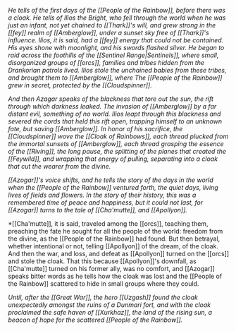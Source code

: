 *He tells of the first days of the [[People of the Rainbow]], before there was a cloak. He tells of Ilios the Bright, who fell through the world when he was just an infant, not yet chained to [[Thark]]'s will, and grew strong in the [[fey]] realm of [[Amberglow]], under a sunset sky free of [[Thark]]'s influence. Ilios, it is said, had a [[fey]] energy that could not be contained. His eyes shone with moonlight, and his swords flashed silver. He began to raid across the foothills of the [[Sentinel Range|Sentinels]], where small, disorganized groups of [[orcs]], families and tribes hidden from the Drankorian patrols lived. Ilios stole the unchained babies from these tribes, and brought them to [[Amberglow]], where The [[People of the Rainbow]] grew in secret, protected by the [[Cloudspinner]].* 

*And then Azagar speaks of the blackness that tore out the sun, the rift through which darkness leaked. The invasion of [[Amberglow]] by a far distant evil, something of no world. Ilios leapt through this blackness and severed the cords that held this rift open, trapping himself to an unknown fate, but saving [[Amberglow]]. In honor of his sacrifice, the [[Cloudspinner]] wove the [[Cloak of Rainbows]], each thread plucked from the immortal sunsets of [[Amberglow]], each thread grasping the essence of the [[Riving]], the long pause, the splitting of the planes that created the [[Feywild]], and wrapping that energy of pulling, separating into a cloak that cut the wearer from the divine.*

*[[Azogar]]'s voice shifts, and he tells the story of the days in the world when the [[People of the Rainbow]] ventured forth, the quiet days, living lives of fields and flowers. In the story of their history, this was a remembered time of peace and happiness, but it could not last, for [[Azogar]] turns to the tale of [[Cha'mutte]], and [[Apollyon]].* 

*[[Cha'mutte]], it is said, traveled among the [[orcs]], teaching them, preaching the fate he sought for all the people of the world: freedom from the divine, as the [[People of the Rainbow]] had found. But then betrayal, whether intentional or not, telling [[Apollyon]] of the dream, of the cloak. And then the war, and loss, and defeat as [[Apollyon]] turned on the [[orcs]] and stole the cloak. That this because [[Apollyon]]'s downfall, as [[Cha'mutte]] turned on his former ally, was no comfort, and [[Azogar]] speaks bitter words as he tells how the cloak was lost and the [[People of the Rainbow]] scattered to hide in small groups where they could. 

*Until, after the [[Great War]], the hero [[Uzgash]] found the cloak unexpectedly amongst the ruins of a Dunmari fort, and with the cloak proclaimed the safe haven of [[Xurkhaz]], the land of the rising sun, a beacon of hope for the scattered [[People of the Rainbow]].* 
